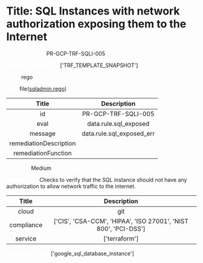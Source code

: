 



# Title: SQL Instances with network authorization exposing them to the Internet


***<font color="white">Master Test Id:</font>*** PR-GCP-TRF-SQLI-005

***<font color="white">Master Snapshot Id:</font>*** ['TRF_TEMPLATE_SNAPSHOT']

***<font color="white">type:</font>*** rego

***<font color="white">rule:</font>*** file([sqladmin.rego])  
  
  
  
  

|Title|Description|
| :---: | :---: |
|id|PR-GCP-TRF-SQLI-005|
|eval|data.rule.sql_exposed|
|message|data.rule.sql_exposed_err|
|remediationDescription||
|remediationFunction||


***<font color="white">Severity:</font>*** Medium

***<font color="white">Description:</font>*** Checks to verify that the SQL instance should not have any authorization to allow network traffic to the internet.  
  
  

|Title|Description|
| :---: | :---: |
|cloud|git|
|compliance|['CIS', 'CSA-CCM', 'HIPAA', 'ISO 27001', 'NIST 800', 'PCI-DSS']|
|service|['terraform']|


***<font color="white">Resource Types:</font>*** ['google_sql_database_instance']


[sqladmin.rego]: https://github.com/prancer-io/prancer-compliance-test/tree/master/google/terraform/sqladmin.rego
